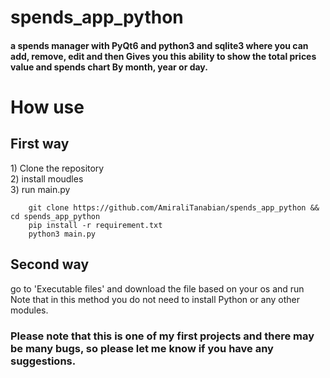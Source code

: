 # spends_app_python
<h4>
a spends manager with PyQt6 and python3 and sqlite3 where you can add, remove, edit and then Gives you this ability to show the total prices  value and spends chart By month, year or day.</h4>

# How use 
<h2>First way</h2>
1) Clone the repository <br>
2) install moudles <br>
3) run main.py <br>

```
    git clone https://github.com/AmiraliTanabian/spends_app_python && cd spends_app_python
    pip install -r requirement.txt
    python3 main.py 
```

<h2>Second way</h2>
go to 'Executable files' and download the file based on your os and run 
Note that in this method you do not need to install Python or any other modules.

<h3>
Please note that this is one of my first projects and there may be many bugs, so please let me know if you have any suggestions.
</h3>


